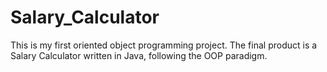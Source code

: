 # Salary_Calculator
This is my first oriented object programming project.
The final product is a Salary Calculator written in Java, following the OOP paradigm.
